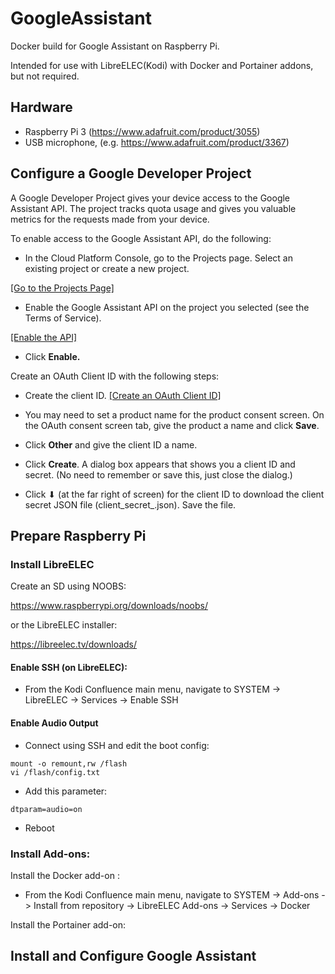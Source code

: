 # GoogleAssistant
Docker build for Google Assistant on Raspberry Pi.

Intended for use with LibreELEC(Kodi) with Docker and Portainer addons, but not required.

## Hardware

- Raspberry Pi 3 (https://www.adafruit.com/product/3055)
- USB microphone, (e.g. https://www.adafruit.com/product/3367)


## Configure a Google Developer Project

A Google Developer Project gives your device access to the Google Assistant API. The project tracks quota usage and gives you valuable metrics for the requests made from your device.

To enable access to the Google Assistant API, do the following:

* In the Cloud Platform Console, go to the Projects page. Select an existing project or create a new project.

[[Go to the Projects Page]](https://console.cloud.google.com/project)

* Enable the Google Assistant API on the project you selected (see the Terms of Service).

[[Enable the API]](https://console.developers.google.com/apis/api/embeddedassistant.googleapis.com/overview)

* Click **Enable.**

Create an OAuth Client ID with the following steps:

* Create the client ID.  [[Create an OAuth Client ID]](https://console.developers.google.com/apis/credentials/oauthclient)

* You may need to set a product name for the product consent screen. On the OAuth consent screen tab, give the product a name and click **Save**.

* Click **Other** and give the client ID a name.

* Click **Create**. A dialog box appears that shows you a client ID and secret. (No need to remember or save this, just close the dialog.)

* Click ⬇ (at the far right of screen) for the client ID to download the client secret JSON file (client_secret_<client-id>.json).  Save the file.


## Prepare Raspberry Pi

### Install LibreELEC

Create an SD using NOOBS:

https://www.raspberrypi.org/downloads/noobs/

or the LibreELEC installer:

https://libreelec.tv/downloads/

#### Enable SSH (on LibreELEC):

* From the Kodi Confluence main menu, navigate to SYSTEM -> LibreELEC -> Services -> Enable SSH

#### Enable Audio Output

* Connect using SSH and edit the boot config:

```
mount -o remount,rw /flash
vi /flash/config.txt
```

* Add this parameter:

```
dtparam=audio=on
```

* Reboot

### Install Add-ons:

Install the Docker add-on :

* From the Kodi Confluence main menu, navigate to SYSTEM -> Add-ons -> Install from repository -> LibreELEC Add-ons -> Services -> Docker

Install the Portainer add-on:


## Install and Configure Google Assistant
